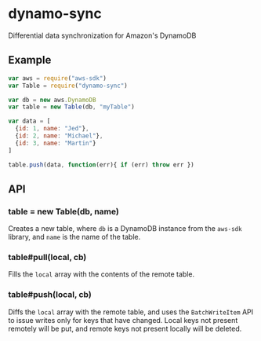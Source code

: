 dynamo-sync
===========

Differential data synchronization for Amazon's DynamoDB

Example
-------

```javascript
var aws = require("aws-sdk")
var Table = require("dynamo-sync")

var db = new aws.DynamoDB
var table = new Table(db, "myTable")

var data = [
  {id: 1, name: "Jed"},
  {id: 2, name: "Michael"},
  {id: 3, name: "Martin"}
]

table.push(data, function(err){ if (err) throw err })
```

API
---

### table = new Table(db, name)

Creates a new table, where `db` is a DynamoDB instance from the `aws-sdk` library, and `name` is the name of the table.

### table#pull(local, cb)

Fills the `local` array with the contents of the remote table.

### table#push(local, cb)

Diffs the `local` array with the remote table, and uses the `BatchWriteItem` API to issue writes only for keys that have changed. Local keys not present remotely will be put, and remote keys not present locally will be deleted.
